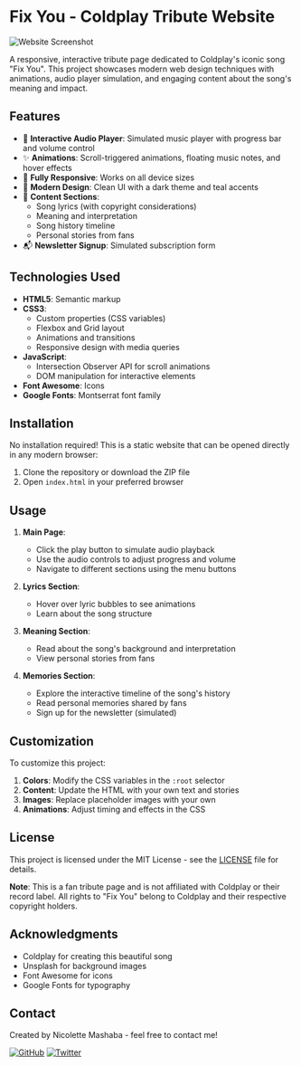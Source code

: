 # Fix You - Coldplay Tribute Website

![Website Screenshot](https://i.imgur.com/JX9Z3xO.png)

A responsive, interactive tribute page dedicated to Coldplay's iconic song "Fix You". This project showcases modern web design techniques with animations, audio player simulation, and engaging content about the song's meaning and impact.

## Features

- 🎵 **Interactive Audio Player**: Simulated music player with progress bar and volume control
- ✨ **Animations**: Scroll-triggered animations, floating music notes, and hover effects
- 📱 **Fully Responsive**: Works on all device sizes
- 🎨 **Modern Design**: Clean UI with a dark theme and teal accents
- 📜 **Content Sections**:
  - Song lyrics (with copyright considerations)
  - Meaning and interpretation
  - Song history timeline
  - Personal stories from fans
- 📬 **Newsletter Signup**: Simulated subscription form

## Technologies Used

- **HTML5**: Semantic markup
- **CSS3**: 
  - Custom properties (CSS variables)
  - Flexbox and Grid layout
  - Animations and transitions
  - Responsive design with media queries
- **JavaScript**:
  - Intersection Observer API for scroll animations
  - DOM manipulation for interactive elements
- **Font Awesome**: Icons
- **Google Fonts**: Montserrat font family

## Installation

No installation required! This is a static website that can be opened directly in any modern browser:

1. Clone the repository or download the ZIP file
2. Open `index.html` in your preferred browser

## Usage

1. **Main Page**: 
   - Click the play button to simulate audio playback
   - Use the audio controls to adjust progress and volume
   - Navigate to different sections using the menu buttons

2. **Lyrics Section**:
   - Hover over lyric bubbles to see animations
   - Learn about the song structure

3. **Meaning Section**:
   - Read about the song's background and interpretation
   - View personal stories from fans

4. **Memories Section**:
   - Explore the interactive timeline of the song's history
   - Read personal memories shared by fans
   - Sign up for the newsletter (simulated)


## Customization

To customize this project:

1. **Colors**: Modify the CSS variables in the `:root` selector
2. **Content**: Update the HTML with your own text and stories
3. **Images**: Replace placeholder images with your own
4. **Animations**: Adjust timing and effects in the CSS

## License

This project is licensed under the MIT License - see the [LICENSE](LICENSE) file for details.

**Note**: This is a fan tribute page and is not affiliated with Coldplay or their record label. All rights to "Fix You" belong to Coldplay and their respective copyright holders.

## Acknowledgments

- Coldplay for creating this beautiful song
- Unsplash for background images
- Font Awesome for icons
- Google Fonts for typography

## Contact

Created by Nicolette Mashaba - feel free to contact me!

[![GitHub](https://img.shields.io/badge/GitHub-100000?style=for-the-badge&logo=github&logoColor=white)](https://github.com/NickiMash17)
[![Twitter](https://img.shields.io/badge/Twitter-1DA1F2?style=for-the-badge&logo=twitter&logoColor=white)](https://twitter.com/m_neyi)
